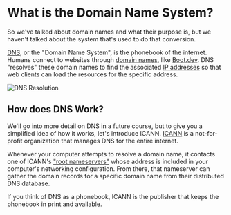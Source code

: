 # What is the Domain Name System?

So we've talked about domain names and what their purpose is, but we haven't talked about the system that's used to do that conversion.

[DNS](https://en.wikipedia.org/wiki/Domain_Name_System), or the "Domain Name System", is the phonebook of the internet. Humans connect to websites through [domain names](https://en.wikipedia.org/wiki/Domain_name), like [Boot.dev](boot.dev). DNS "resolves" these domain names to find the associated [IP addresses](https://en.wikipedia.org/wiki/Internet_Protocol) so that web clients can load the resources for the specific address.

![DNS Resolution](https://i.imgur.com/yvfSbVL.png)

## How does DNS Work?

We'll go into more detail on DNS in a future course, but to give you a simplified idea of how it works, let's introduce ICANN. [ICANN](https://www.icann.org/) is a not-for-profit organization that manages DNS for the entire internet.

Whenever your computer attempts to resolve a domain name, it contacts one of ICANN's ["root nameservers"](https://en.wikipedia.org/wiki/Root_name_server) whose address is included in your computer's networking configuration. From there, that nameserver can gather the domain records for a specific domain name from their distributed DNS database.

If you think of DNS as a phonebook, ICANN is the publisher that keeps the phonebook in print and available. 
